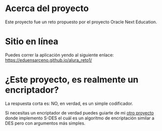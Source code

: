 Acerca del proyecto
======================
Este proyecto fue un reto propuesto por el proyecto
Oracle Next Education.

Sitio en línea
=================
Puedes correr la aplicación yendo al siguiente enlace: https://eduensarceno.github.io/alura_reto1/

¿Este proyecto, es realmente un encriptador?
=============================================
La respuesta corta es: NO, en verdad, es un simple codificador.

Si necesitas un encriptador de verdad puedes guiarte de mi [otro proyecto][1] donde
implemento S-DES el cuál es un algoritmo de encriptación similar a DES pero con
argumentos más simples.

[1]: https://github.com/EduenSarceno/WIP/tree/master/simple-DES
